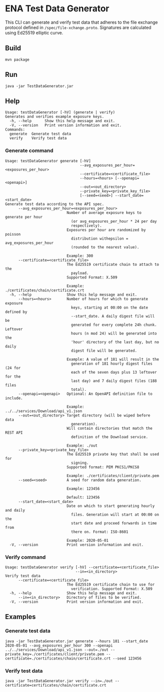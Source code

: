 # ENA Test Data Generator
This CLI can generate and verify test data that adheres to the file exchange protocol defined in `/spec/file-xchange.proto`.
Signatures are calculated using Ed25519 elliptic curve.
## Build
`mvn package`
## Run
`java -jar TestDataGenerator.jar`
## Help
```
Usage: testDataGenerator [-hV] (generate | verify)
Generates and verifies example exposure keys.
  -h, --help      Show this help message and exit.
  -V, --version   Print version information and exit.
Commands:
  generate  Generate test data
  verify    Verify test data
```
### Generate command
```
Usage: testDataGenerator generate [-hV]
                                  --avg_exposures_per_hour=<exposures_per_hour>
                                  --certificate=<certificate_file>
                                  --hours=<hours> [--openapi=<openapi>]
                                  --out=<out_directory>
                                  --private_key=<private_key_file>
                                  [--seed=<seed>] --start_date=<start_date>
Generate test data according to the API spec.
      --avg_exposures_per_hour=<exposures_per_hour>
                            Number of average exposure keys to generate per hour
                              (or avg_exposures_per_hour * 24 per day
                              respectively).
                            Exposures per hour are randomized by poisson
                              distribution withepsilon = avg_exposures_per_hour
                              (rounded to the nearest value).

                            Example: 300
      --certificate=<certificate_file>
                            The Ed25519 certificate chain to attach to the
                              payload.
                            Supported Format: X.509

                            Example: ./certificates/chain/certificate.crt
  -h, --help                Show this help message and exit.
      --hours=<hours>       Number of hours for which to generate exposure
                              keys, starting at 00:00 on the date defined by
                              --start_date. A daily digest file will be
                              generated for every complete 24h chunk. Leftover
                              hours (n mod 24) will be generated into the
                              'hour' directory of the last day, but no daily
                              digest file will be generated.

                            Example: A value of 181 will result in the
                              generation of 181 hourly digest files (24 for
                              each of the seven days plus 13 leftover for the
                              last day) and 7 daily digest files (188 files
                              total).
      --openapi=<openapi>   Optional: An OpenAPI definition file to include.

                            Example: ../../services/Download/api_v1.json
      --out=<out_directory> Target directory (will be wiped before data
                              generation).
                            Will contain directories that match the REST API
                              definition of the Download service.

                            Example: ./out
      --private_key=<private_key_file>
                            The Ed25519 private key that shall be used for
                              signing.
                            Supported format: PEM PKCS1/PKCS8

                            Example: ./certificates/client/private.pem
      --seed=<seed>         A seed for random data generation.

                            Example: 123456

                            Default: 123456
      --start_date=<start_date>
                            Date on which to start generating hourly and daily
                              files. Generation will start at 00:00 on the
                              start date and proceed forwards in time from
                              there on. Format: ISO-8601

                            Example: 2020-05-01
  -V, --version             Print version information and exit.
```
### Verify command
```
Usage: testDataGenerator verify [-hV] --certificate=<certificate_file>
                                --in=<in_directory>
Verify test data
      --certificate=<certificate_file>
                            The Ed25519 certificate chain to use for
                              verification. Supported Format: X.509
  -h, --help                Show this help message and exit.
      --in=<in_directory>   Directory of files to be verified.
  -V, --version             Print version information and exit.
```
## Examples
### Generate test data
`java -jar TestDataGenerator.jar generate --hours 181 --start_date 2020-05-01 --avg_exposures_per_hour 300 --openapi ../../services/Download/api_v1.json --out=./out --private_key=./certificates/client/private.pem --certificate=./certificates/chain/certificate.crt --seed 123456`
### Verify test data
`java -jar TestDataGenerator.jar verify --in=./out --certificate=certificates/chain/certificate.crt`
